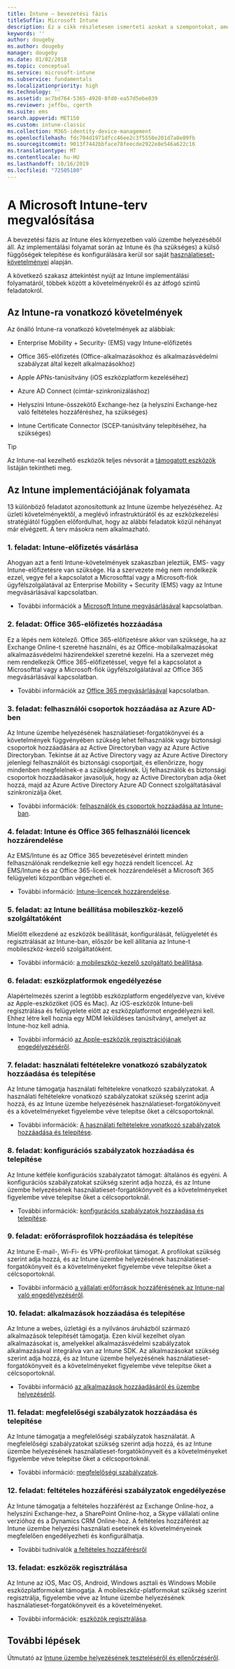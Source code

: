 ```yaml
---
title: Intune – bevezetési fázis
titleSuffix: Microsoft Intune
description: Ez a cikk részletesen ismerteti azokat a szempontokat, amelyeket figyelembe kell venni a Microsoft Intune kizárólag felhőalapú megoldásának bevezetési folyamatánál saját környezetben.
keywords: ''
author: dougeby
ms.author: dougeby
manager: dougeby
ms.date: 01/02/2018
ms.topic: conceptual
ms.service: microsoft-intune
ms.subservice: fundamentals
ms.localizationpriority: high
ms.technology: ''
ms.assetid: ac7bd764-5365-4920-8fd0-ea57d5ebe039
ms.reviewer: jeffbu, cgerth
ms.suite: ems
search.appverid: MET150
ms.custom: intune-classic
ms.collection: M365-identity-device-management
ms.openlocfilehash: fdc704d1971dfcc46ee2c3f5550e201d7a8e89fb
ms.sourcegitcommit: 9013f7442bbface78feecde2922e8e546a622c16
ms.translationtype: MT
ms.contentlocale: hu-HU
ms.lasthandoff: 10/16/2019
ms.locfileid: "72505180"
---
```

# <a name="implement-your-microsoft-intune-plan"></a>A Microsoft Intune-terv megvalósítása

A bevezetési fázis az Intune éles környezetben való üzembe helyezéséből áll. Az implementálási folyamat során az Intune és (ha szükséges) a külső függőségek telepítése és konfigurálására kerül sor saját [használatieset-követelményei](planning-guide-requirements.md) alapján.

A következő szakasz áttekintést nyújt az Intune implementálási folyamatáról, többek között a követelményekről és az átfogó szintű feladatokról.

## <a name="intune-requirements"></a>Az Intune-ra vonatkozó követelmények

Az önálló Intune-ra vonatkozó követelmények az alábbiak:

- Enterprise Mobility + Security- (EMS) vagy Intune-előfizetés

- Office 365-előfizetés (Office-alkalmazásokhoz és alkalmazásvédelmi szabályzat által kezelt alkalmazásokhoz)

- Apple APNs-tanúsítvány (iOS eszközplatform kezeléséhez)

- Azure AD Connect (címtár-szinkronizáláshoz)

- Helyszíni Intune-összekötő Exchange-hez (a helyszíni Exchange-hez való feltételes hozzáféréshez, ha szükséges)

- Intune Certificate Connector (SCEP-tanúsítvány telepítéséhez, ha szükséges)

>[!TIP]
> Az Intune-nal kezelhető eszközök teljes névsorát a [támogatott eszközök](supported-devices-browsers.md) listáján tekintheti meg.

## <a name="intune-implementation-process"></a>Az Intune implementációjának folyamata

13 különböző feladatot azonosítottunk az Intune üzembe helyezéséhez. Az üzleti követelményektől, a meglévő infrastruktúrától és az eszközkezelési stratégiától függően előfordulhat, hogy az alábbi feladatok közül néhányat már elvégzett. A terv másokra nem alkalmazható.

### <a name="task-1-get-an-intune-subscription"></a>1\. feladat: Intune-előfizetés vásárlása

Ahogyan azt a fenti Intune-követelmények szakaszban jeleztük, EMS- vagy Intune-előfizetésre van szüksége. Ha a szervezete még nem rendelkezik ezzel, vegye fel a kapcsolatot a Microsofttal vagy a Microsoft-fiók ügyfélszolgálatával az Enterprise Mobility + Security (EMS) vagy az Intune megvásárlásával kapcsolatban.

- További információk a [Microsoft Intune megvásárlásával](https://www.microsoft.com/cloud-platform/microsoft-intune-pricing) kapcsolatban.

### <a name="task-2-add-office-365-subscription"></a>2\. feladat: Office 365-előfizetés hozzáadása

Ez a lépés nem kötelező. Office 365-előfizetésre akkor van szüksége, ha az Exchange Online-t szeretné használni, és az Office-mobilalkalmazásokat alkalmazásvédelmi házirendekkel szeretné kezelni. Ha a szervezet még nem rendelkezik Office 365-előfizetéssel, vegye fel a kapcsolatot a Microsofttal vagy a Microsoft-fiók ügyfélszolgálatával az Office 365 megvásárlásával kapcsolatban.

- További információk az [Office 365 megvásárlásával](https://products.office.com/business/compare-office-365-for-business-plans) kapcsolatban.

### <a name="task-3-add-users-groups-in-azure-ad"></a>3\. feladat: felhasználói csoportok hozzáadása az Azure AD-ben

Az Intune üzembe helyezésének használatieset-forgatókönyvei és a követelmények függvényében szükség lehet felhasználók vagy biztonsági csoportok hozzáadására az Active Directoryban vagy az Azure Active Directoryban. Tekintse át az Active Directory vagy az Azure Active Directory jelenlegi felhasználóit és biztonsági csoportjait, és ellenőrizze, hogy mindenben megfelelnek-e a szükségleteknek. Új felhasználók és biztonsági csoportok hozzáadásakor javasoljuk, hogy az Active Directoryban adja őket hozzá, majd az Azure Active Directory Azure AD Connect szolgáltatásával szinkronizálja őket.

- További információk: [felhasználók és csoportok hozzáadása az Intune-ban](users-add.md).
<!---why not send them to the AAD connect topic? Question out to Andre: https://docs.microsoft.com/azure/active-directory/connect/active-directory-aadconnect--->


### <a name="task-4-assign-intune-and-office-365-user-licenses"></a>4\. feladat: Intune és Office 365 felhasználói licencek hozzárendelése

Az EMS/Intune és az Office 365 bevezetésével érintett minden felhasználónak rendelkeznie kell egy hozzá rendelt licenccel. Az EMS/Intune és az Office 365-licencek hozzárendelését a Microsoft 365 felügyeleti központban végezheti el.

- További információ: [Intune-licencek hozzárendelése](licenses-assign.md).

### <a name="task-5-set-mobile-device-management-authority-to-intune"></a>5\. feladat: az Intune beállítása mobileszköz-kezelő szolgáltatóként

Mielőtt elkezdené az eszközök beállítását, konfigurálását, felügyeletét és regisztrálását az Intune-ban, először be kell állítania az Intune-t mobileszköz-kezelő szolgáltatóként.

- További információ: [a mobileszköz-kezelő szolgáltató beállítása](mdm-authority-set.md).

### <a name="task-6-enable-device-platforms"></a>6\. feladat: eszközplatformok engedélyezése

Alapértelmezés szerint a legtöbb eszközplatform engedélyezve van, kivéve az Apple-eszközöket (iOS és Mac). Az iOS-eszközök Intune-beli regisztrálása és felügyelete előtt az eszközplatformot engedélyezni kell. Ehhez létre kell hoznia egy MDM leküldéses tanúsítványt, amelyet az Intune-hoz kell adnia.

- További információ [az Apple-eszközök regisztrációjának engedélyezéséről](../enrollment/apple-mdm-push-certificate-get.md).

### <a name="task-7-add-and-deploy-terms-and-conditions-policies"></a>7\. feladat: használati feltételekre vonatkozó szabályzatok hozzáadása és telepítése

Az Intune támogatja használati feltételekre vonatkozó szabályzatokat. A használati feltételekre vonatkozó szabályzatokat szükség szerint adja hozzá, és az Intune üzembe helyezésének használatieset-forgatókönyveit és a követelményeket figyelembe véve telepítse őket a célcsoportoknál.

- További információk: [A használati feltételekre vonatkozó szabályzatok hozzáadása és telepítése](../enrollment/terms-and-conditions-create.md).

### <a name="task-8-add-and-deploy-configuration-policies"></a>8\. feladat: konfigurációs szabályzatok hozzáadása és telepítése

Az Intune kétféle konfigurációs szabályzatot támogat: általános és egyéni. A konfigurációs szabályzatokat szükség szerint adja hozzá, és az Intune üzembe helyezésének használatieset-forgatókönyveit és a követelményeket figyelembe véve telepítse őket a célcsoportoknál.

- További információk: [konfigurációs szabályzatok hozzáadása és telepítése](../configuration/device-profiles.md).

### <a name="task-9-add-and-deploy-resource-profiles"></a>9\. feladat: erőforrásprofilok hozzáadása és telepítése

Az Intune E-mail-, Wi-Fi- és VPN-profilokat támogat. A profilokat szükség szerint adja hozzá, és az Intune üzembe helyezésének használatieset-forgatókönyveit és a követelményeket figyelembe véve telepítse őket a célcsoportoknál.

- További információ [a vállalati erőforrások hozzáférésének az Intune-nal való engedélyezéséről](../configuration/device-profiles.md).

### <a name="task-10-add-and-deploy-apps"></a>10. feladat: alkalmazások hozzáadása és telepítése

Az Intune a webes, üzletági és a nyilvános áruházból származó alkalmazások telepítését támogatja. Ezen kívül kezelhet olyan alkalmazásokat is, amelyekkel alkalmazásvédelmi szabályzatok alkalmazásával integrálva van az Intune SDK. Az alkalmazásokat szükség szerint adja hozzá, és az Intune üzembe helyezésének használatieset-forgatókönyveit és a követelményeket figyelembe véve telepítse őket a célcsoportoknál.

- További információ [az alkalmazások hozzáadásáról és üzembe helyezéséről](../apps/app-management.md).

### <a name="task-11-add-and-deploy-compliance-policies"></a>11. feladat: megfelelőségi szabályzatok hozzáadása és telepítése

Az Intune támogatja a megfelelőségi szabályzatok használatát. A megfelelőségi szabályzatokat szükség szerint adja hozzá, és az Intune üzembe helyezésének használatieset-forgatókönyveit és a követelményeket figyelembe véve telepítse őket a célcsoportoknál.

- További információ: [megfelelőségi szabályzatok](../protect/device-compliance-get-started.md).

### <a name="task-12-enable-conditional-access-policies"></a>12. feladat: feltételes hozzáférési szabályzatok engedélyezése

Az Intune támogatja a feltételes hozzáférést az Exchange Online-hoz, a helyszíni Exchange-hez, a SharePoint Online-hoz, a Skype vállalati online verzióhoz és a Dynamics CRM Online-hoz. A feltételes hozzáférést az Intune üzembe helyezési használati eseteinek és követelményeinek megfelelően engedélyezheti és konfigurálhatja.

- További tudnivalók [a feltételes hozzáférésről](../protect/conditional-access.md)

### <a name="task-13-enroll-devices"></a>13. feladat: eszközök regisztrálása

Az Intune az iOS, Mac OS, Android, Windows asztali és Windows Mobile eszközplatformokat támogatja. A mobileszköz-platformokat szükség szerint regisztrálja, figyelembe véve az Intune üzembe helyezésének használatieset-forgatókönyveit és a követelményeket.

- További információk: [eszközök regisztrálása](../enrollment/device-enrollment.md).


## <a name="next-steps"></a>További lépések
Útmutató az [Intune üzembe helyezésének teszteléséről és ellenőrzéséről](planning-guide-test-validation.md).
